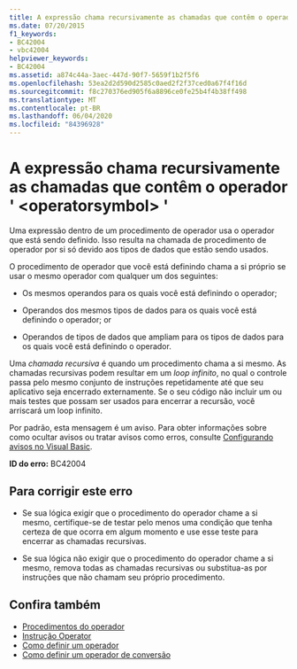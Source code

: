 ```yaml
---
title: A expressão chama recursivamente as chamadas que contêm o operador ' <operatorsymbol> '
ms.date: 07/20/2015
f1_keywords:
- BC42004
- vbc42004
helpviewer_keywords:
- BC42004
ms.assetid: a874c44a-3aec-447d-90f7-5659f1b2f5f6
ms.openlocfilehash: 53ea2d2d590d2585c0aed2f2f37ced0a67f4f16d
ms.sourcegitcommit: f8c270376ed905f6a8896ce0fe25b4f4b38ff498
ms.translationtype: MT
ms.contentlocale: pt-BR
ms.lasthandoff: 06/04/2020
ms.locfileid: "84396928"
---
```

# <a name="expression-recursively-calls-containing-operator-operatorsymbol"></a>A expressão chama recursivamente as chamadas que contêm o operador ' \<operatorsymbol> '
Uma expressão dentro de um procedimento de operador usa o operador que está sendo definido. Isso resulta na chamada de procedimento de operador por si só devido aos tipos de dados que estão sendo usados.  
  
 O procedimento de operador que você está definindo chama a si próprio se usar o mesmo operador com qualquer um dos seguintes:  
  
- Os mesmos operandos para os quais você está definindo o operador;  
  
- Operandos dos mesmos tipos de dados para os quais você está definindo o operador; or  
  
- Operandos de tipos de dados que ampliam para os tipos de dados para os quais você está definindo o operador.  
  
 Uma *chamada recursiva* é quando um procedimento chama a si mesmo. As chamadas recursivas podem resultar em um *loop infinito*, no qual o controle passa pelo mesmo conjunto de instruções repetidamente até que seu aplicativo seja encerrado externamente. Se o seu código não incluir um ou mais testes que possam ser usados para encerrar a recursão, você arriscará um loop infinito.  
  
 Por padrão, esta mensagem é um aviso. Para obter informações sobre como ocultar avisos ou tratar avisos como erros, consulte [Configurando avisos no Visual Basic](/visualstudio/ide/configuring-warnings-in-visual-basic).  
  
 **ID do erro:** BC42004  
  
## <a name="to-correct-this-error"></a>Para corrigir este erro  
  
- Se sua lógica exigir que o procedimento do operador chame a si mesmo, certifique-se de testar pelo menos uma condição que tenha certeza de que ocorra em algum momento e use esse teste para encerrar as chamadas recursivas.  
  
- Se sua lógica não exigir que o procedimento do operador chame a si mesmo, remova todas as chamadas recursivas ou substitua-as por instruções que não chamam seu próprio procedimento.  
  
## <a name="see-also"></a>Confira também

- [Procedimentos do operador](../programming-guide/language-features/procedures/operator-procedures.md)
- [Instrução Operator](../language-reference/statements/operator-statement.md)
- [Como definir um operador](../programming-guide/language-features/procedures/how-to-define-an-operator.md)
- [Como definir um operador de conversão](../programming-guide/language-features/procedures/how-to-define-a-conversion-operator.md)

